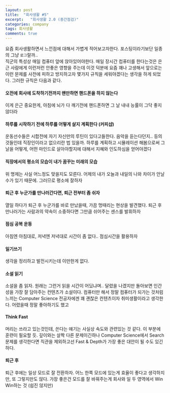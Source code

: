 ```yaml
---
layout: post
title:  "회사생활 #5"
excerpt:   "회사생활 2.0 (중간점검)"
categories: company
tags: 회사생활
comments: true
---
```

 
요즘 회사생활하면서 느낀점에 대해서 가볍게 적어보고자한다. 포스팅이라기보단 일종의 그냥 ```로그```랄까..   
직군의 특성상 매일 컴퓨터 앞에 앉아있어야한다. 매일 장시간 컴퓨터를 한다는것은 은근 사람에게 이런저런 안좋은 영향을 주는데 이것 덕분에 요즘 꽤나 고생해서 앞으로는 이런 문제를 사전에 피하고 방지하고자 몇가지 규칙을 세워야겠다는 생각을 하게 되었다. 그러한 규칙은 다음과 같다.   


#### 오전에 회사에 도착하기전까지 왠만하면 핸드폰을 하지 않는다
이게 은근 중요한게, 아침에 뇌가 다 깨기전에 핸드폰하면 그 날 내내 능률이 그닥 좋지 않더라

#### 하루를 시작하기 전에 하루를 어떻게 살지 계획한다 (커피샵)   
운동선수들은 시합전에 자기 자신만의 루틴이 있다고들한다. 음악을 듣는다던지.. 등의 것들인데 직장인이라고 없으리란 법 있을까. 하루를 계획하고 시뮬레이션 해봄으로써 그 날을 어떻게, 어떤 마인드로 살아야할지에 대해서 지혜와 인도하심을 얻어야겠다   

#### 직장에서의 평소의 모습이 내가 꿈꾸는 미래의 모습
위 명제는 사실 어느정도 맞을지도 모른다. 어제의 내가 오늘과 내일의 나와 차이가 안날수가 있기 때문에. 그러므로 평소에 잘하자   

#### 퇴근 후 누군가를 만나러간다면, 퇴근 전부터 좀 쉬자
열일 하다가 퇴근 후 누군가를 바로 만났을때, 가끔 멍때리는 현상을 발견했다. 퇴근 후 만나러가는 사람과의 약속이 소중하다면 그만큼 쉬어주는 센스를 발휘하자

#### 점심 공복 운동
아침엔 아침대로, 저녁엔 저녁대로 시간이 좀 없다.. 점심시간을 활용하자

#### 일기쓰기
생각을 정리하고 발전시키는데 이만한게 없다. 

#### 소설 읽기
소설을 좀 읽자. 원래는 그런거 읽을 시간이 어딨냐며.. 달렸을 나겠지만 돌아보면 인간성을 가장 잘 담아주는 컨텐츠가 소설이다. 컴퓨터만 해서 정말 컴퓨터가 되가는 것처럼 느끼는 Computer Science 전공자에겐 꽤 괜찮은 컨텐츠이자 취미생활이라고 생각한다. 어렸을때 정말 좋아하기도 했고

#### Think Fast
머리는 쓰라고 있는것인데, 쓴다는 얘기는 사실상 속도와 관련있는 것 같다. 이 부분에 훈련이 필요할 듯. 깊이와는 살짝 다른 문제이긴하나 Computer Science에서 Search 문제를 생각한다면 직관을 제외하고선 Fast & Depth가 가장 좋은 대안이 될 수도 있긴하다.

#### 퇴근 후
퇴근 후에는 일상 모드로 잘 전환하자. 어느 한쪽 모드에 있는게 효율이 좋다고 생각하지만, 또 그렇지만도 않다. 가장 좋은건 모드를 잘 바꿔주는게 회사와 일 두 영역에서 Win Win하는 것 (쉽진 않지만)
